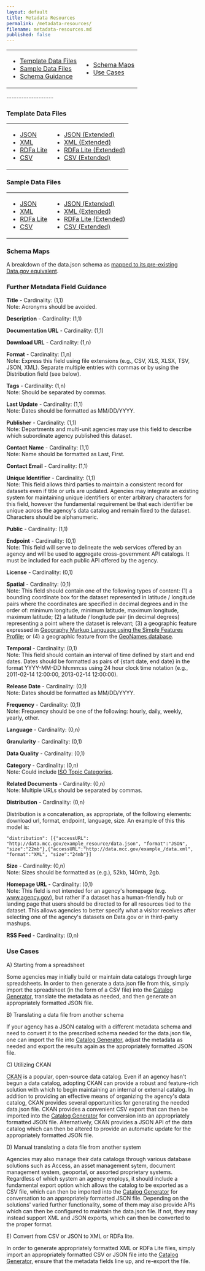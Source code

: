 ```yaml
---
layout: default
title: Metadata Resources
permalink: /metadata-resources/
filename: metadata-resources.md
published: false
---
```


<table width="60%">
<b><tr><td><ul>
<li><a href="#template_data_files">Template Data Files</a></li>
<li><a href="#sample_data_files">Sample Data Files</a></li>
<li><a href="#metadata_field_guidance">Schema Guidance</a></li>
</ul></td>
<td><ul>
<li><a href="#schema_maps">Schema Maps</a></li>
<li><a href="#use_cases">Use Cases</a></li>

</ul></td></tr></b>
</table>
-------------------

### Template Data Files

<table width="60%">
<b><tr><td><ul>
<li><a href="https://raw.github.com/GSA-OCSIT/project-open-data.github.com/gh-pages/assets/catalog-template.json">JSON</a></li>
<li><a href="https://raw.github.com/GSA-OCSIT/project-open-data.github.com/gh-pages/assets/catalog-template.xml">XML</a></li>
<li><a href="https://raw.github.com/GSA-OCSIT/project-open-data.github.com/gh-pages/assets/catalog-template.html">RDFa Lite</a></li>
<li><a href="https://raw.github.com/GSA-OCSIT/project-open-data.github.com/gh-pages/assets/catalog-template.csv">CSV</a></li>
</ul></td>
<td><ul>
<li><a href="https://raw.github.com/GSA-OCSIT/project-open-data.github.com/gh-pages/assets/catalog-template-extended.json">JSON (Extended)</a></li>
<li><a href="https://raw.github.com/GSA-OCSIT/project-open-data.github.com/gh-pages/assets/catalog-template-extended.xml">XML (Extended)</a></li>
<li><a href="https://raw.github.com/GSA-OCSIT/project-open-data.github.com/gh-pages/assets/catalog-template-extended.html">RDFa Lite (Extended)</a></li>
<li><a href="https://raw.github.com/GSA-OCSIT/project-open-data.github.com/gh-pages/assets/catalog-template-extended.csv">CSV (Extended)</a></li>
</ul></td></tr></b>
</table>

### Sample Data Files

<table width="60%">
<b><tr><td><ul>
<li><a href="https://raw.github.com/GSA-OCSIT/project-open-data.github.com/gh-pages/assets/catalog-sample.json">JSON</a></li>
<li><a href="https://raw.github.com/GSA-OCSIT/project-open-data.github.com/gh-pages/assets/catalog-sample.xml">XML</a></li>
<li><a href="https://raw.github.com/GSA-OCSIT/project-open-data.github.com/gh-pages/assets/catalog-sample.html">RDFa Lite</a></li>
<li><a href="https://raw.github.com/GSA-OCSIT/project-open-data.github.com/gh-pages/assets/catalog-sample.csv">CSV</a></li>
</ul></td>
<td><ul>
<li><a href="https://raw.github.com/GSA-OCSIT/project-open-data.github.com/gh-pages/assets/catalog-sample-extended.json">JSON (Extended)</a></li>
<li><a href="https://raw.github.com/GSA-OCSIT/project-open-data.github.com/gh-pages/assets/catalog-sample-extended.xml">XML (Extended)</a></li>
<li><a href="https://raw.github.com/GSA-OCSIT/project-open-data.github.com/gh-pages/assets/catalog-sample-extended.html">RDFa Lite (Extended)</a></li>
<li><a href="https://raw.github.com/GSA-OCSIT/project-open-data.github.com/gh-pages/assets/catalog-sample-extended.csv">CSV (Extended)</a></li>
</ul></td></tr></b>
</table>

### Schema Maps

A breakdown of the data.json schema as [mapped to its pre-existing Data.gov equivalent](data-dot-gov-map).

### Further Metadata Field Guidance

**Title** - Cardinality: (1,1)  
Note: Acronyms should be avoided.  

**Description** - Cardinality: (1,1)  

**Documentation URL** - Cardinality: (1,1)  

**Download URL** - Cardinality: (1,n)  

**Format** - Cardinality: (1,n)  
Note: Express this field using file extensions (e.g., CSV, XLS, XLSX, TSV, JSON, XML).  Separate multiple entries with commas or by using the Distribution field (see below).  

**Tags** - Cardinality: (1,n)  
Note: Should be separated by commas.  

**Last Update** - Cardinality: (1,1)  
Note: Dates should be formatted as MM/DD/YYYY.  

**Publisher** - Cardinality: (1,1)  
Note: Departments and multi-unit agencies may use this field to describe which subordinate agency published this dataset.  

**Contact Name** - Cardinality: (1,1)  
Note: Name should be formatted as Last, First. 

**Contact Email** - Cardinality: (1,1)  

**Unique Identifier** - Cardinality: (1,1)  
Note: This field allows third parties to maintain a consistent record for datasets even if title or urls are updated.  Agencies may integrate an existing system for maintaining unique identifiers or enter arbitrary characters for this field, however the fundamental requirement be that each identifier be unique across the agency's data catalog and remain fixed to the dataset.  Characters should be alphanumeric.  

**Public** - Cardinality: (1,1)  

**Endpoint** - Cardinality: (0,1)  
Note: This field will serve to delineate the web services offered by an agency and will be used to aggregate cross-government API catalogs.  It must be included for each public API offered by the agency.  

**License** - Cardinality: (0,1)  

**Spatial** - Cardinality: (0,1)  
Note: This field should contain one of the following types of content: (1) a bounding coordinate box for the dataset represented in latitude / longitude pairs where the coordinates are specified in decimal degrees and in the order of: minimum longitude, minimum latitude, maximum longitude, maximum latitude; (2) a latitude / longitude pair (in decimal degrees) representing a point where the dataset is relevant; (3) a geographic feature expressed in [Geography Markup Language using the Simple Features Profile](http://www.ogcnetwork.net/gml-sf); or (4) a geographic feature from the [GeoNames database](www.geonames.org).

**Temporal** - Cardinality: (0,1)  
Note: This field should contain an interval of time defined by start and end dates.  Dates should be formatted as pairs of {start date, end date} in the format YYYY-MM-DD hh:mm:ss using 24 hour clock time notation (e.g., 2011-02-14 12:00:00,  2013-02-14 12:00:00). 

**Release Date** - Cardinality: (0,1)  
Note: Dates should be formatted as MM/DD/YYYY.  

**Frequency** - Cardinality: (0,1)  
Note: Frequency should be one of the following: hourly, daily, weekly, yearly, other. 

**Language** - Cardinality: (0,n)  

**Granularity** - Cardinality: (0,1)  

**Data Quality** - Cardinality: (0,1)  

**Category** - Cardinality: (0,n)  
Note: Could include [ISO Topic Categories](http://gcmd.nasa.gov/User/difguide/iso_topics.html).  

**Related Documents** - Cardinality: (0,n)  
Note: Multiple URLs should be separated by commas.  

**Distribution** - Cardinality: (0,n)  

Distribution is a concatenation, as appropriate, of the following elements: download url, format, endpoint, language, size.  An example of this this model is:  
  
    "distribution": [{"accessURL": "http://data.mcc.gov/example_resource/data.json", "format":"JSON", "size":"22mb"},{"accessURL":"http://data.mcc.gov/example_/data.xml", "format":"XML", "size":"24mb"}]  
  
**Size** - Cardinality: (0,n)  
Note: Sizes should be formatted as (e.g.), 52kb, 140mb, 2gb.  

**Homepage URL** - Cardinality: (0,1)  
Note: This field is not intended for an agency's homepage (e.g. www.agency.gov), but rather if a dataset has a human-friendly hub or landing page that users should be directed to for all resources tied to the dataset.  This allows agencies to better specify what a visitor receives after selecting one of the agency's datasets on Data.gov or in third-party mashups.  

**RSS Feed** - Cardinality: (0,n)  





### Use Cases  
  
A) Starting from a spreadsheet

Some agencies may initially build or maintain data catalogs through large spreadsheets.  In order to then generate a data.json file from this, simply import the spreadsheet (in the form of a CSV file) into the [Catalog Generator](http://project-open-data.github.com/catalog-generator/), translate the metadata as needed, and then generate an appropriately formatted JSON file.

B) Translating a data file from another schema

If your agency has a JSON catalog with a different metadata schema and need to convert it to the prescribed schema needed for the data.json file, one can import the file into [Catalog Generator](http://project-open-data.github.com/catalog-generator/), adjust the metadata as needed and export the results again as the appropriately formatted JSON file.

C) Utilizing CKAN 

[CKAN](http://www.CKAN.org) is a popular, open-source data catalog.  Even if an agency hasn't begun a data catalog, adopting CKAN can provide a robust and feature-rich solution with which to begin maintaining an internal or external catalog.  In addition to providing an effective means of organizing the agency's data catalog, CKAN provides several opportunities for generating the needed data.json file.  CKAN provides a convenient CSV export that can then be imported into the [Catalog Generator](http://project-open-data.github.com/catalog-generator/) for conversion into an appropriately formatted JSON file.  Alternatively, CKAN provides a JSON API of the data catalog which can then be altered to provide an automatic update for the appropriately formatted JSON file.  

D) Manual translating a data file from another system

Agencies may also manage their data catalogs through various database solutions such as Access, an asset management sytem, document management system, geoportal, or assorted proprietary systems.  Regardless of which system an agency employs, it should include a fundamental export option which allows the catalog to be exported as a CSV file, which can then be imported into the [Catalog Generator](http://project-open-data.github.com/catalog-generator/) for conversation to an appropriately formatted JSON file.  Depending on the solutions' varied further functionality, some of them may also provide APIs which can then be configured to maintain the data.json file.  If not, they may instead support XML and JSON exports, which can then be converted to the proper format.

E) Convert from CSV or JSON to XML or RDFa lite.  

In order to generate appropriately formatted XML or RDFa Lite files, simply import an appropriately formatted CSV or JSON file into the [Catalog Generator](http://project-open-data.github.com/catalog-generator/), ensure that the metadata fields line up, and re-export the file.
